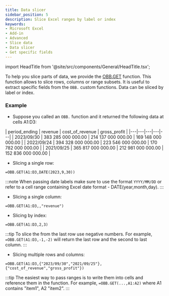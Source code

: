 ```yaml
---
title: Data slicer
sidebar_position: 5
description: Slice Excel ranges by label or index
keywords:
- Microsoft Excel
- Add-in
- Advanced
- Slice data
- Data slicer
- Get specific fields
---
```


<!-- markdownlint-disable MD033 -->
import HeadTitle from '@site/src/components/General/HeadTitle.tsx';

<HeadTitle title="Data slicer | OpenBB Add-in for Excel Docs" />

To help you slice parts of data, we provide the [OBB.GET](https://docs.openbb.co/excel/reference/get) function. This function allows to slice rows, columns or range subsets. It is useful to extract specific fields from the `OBB.` custom functions. Data can be sliced by label or index.

### Example

- Suppose you called an `OBB.` function and it returned the following data at cells A1:D3:

| period_ending | revenue | cost_of_revenue | gross_profit |
|---|---|---|---|---|
| 2023/09/30 | 383 285 000 000.00 | 214 137 000 000.00 | 169 148 000 000.00 |
| 2022/09/24 | 394 328 000 000.00 | 223 546 000 000.00 | 170 782 000 000.00 |
| 2021/09/25 | 365 817 000 000.00 | 212 981 000 000.00 | 152 836 000 000.00 |

- Slicing a single row:

```excel
=OBB.GET(A1:D3,DATE(2023,9,30))
```

:::note
When passing date labels make sure to use the format `YYYY/MM/DD` or refer to a cell range containing Excel date format - DATE(year,month,day).
:::

- Slicing a single column:

```excel
=OBB.GET(A1:D3,,"revenue")
```

- Slicing by index:

```excel
=OBB.GET(A1:D3,2,3)
```

:::tip
To slice the from the last row use negative numbers. For example, `=OBB.GET(A1:D3,-1,-2)` will return the last row and the second to last column.
:::


- Slicing multiple rows and columns:

```excel
=OBB.GET(A1:D3,{"2023/09/30","2021/09/25"},{"cost_of_revenue","gross_profit"})
```

:::tip
The easiest way to pass ranges is to write them into cells and reference them in the function. For example, `=OBB.GET(...,A1:A2)` where A1 contains "item1", A2 "item2".
:::
